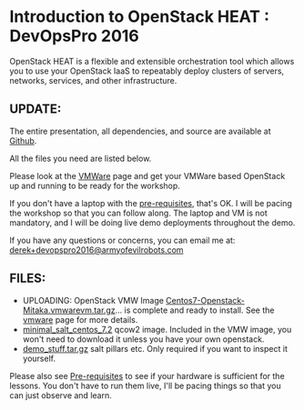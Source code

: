 # Introduction to OpenStack HEAT : DevOpsPro 2016

OpenStack HEAT is a flexible and extensible orchestration tool which allows
you to use your OpenStack IaaS to repeatably deploy clusters of
servers, networks, services, and other infrastructure.

## UPDATE:
The entire presentation, all dependencies, and source are available
at [Github](https://github.com/derek-virtustream/vilnius-2016).

All the files you need are listed below.

Please look at the [VMWare](vmware.md) page and get your VMWare based
OpenStack up and running to be ready for the workshop.

If you don't have a laptop with the [pre-requisites](prerequisites.md), that's
OK. I will be pacing the workshop so that you can follow along. The laptop
and VM is not mandatory, and I will be doing live demo deployments throughout
the demo.

If you have any questions or concerns, you can email me at:
[derek+devopspro2016@armyofevilrobots.com](mailto:derek+devopspro2016@armyofevilrobots.com)

## FILES:

* UPLOADING: OpenStack VMW Image [Centos7-Openstack-Mitaka.vmwarevm.tar.gz](devops-pro-2016.armyofevilrobots.com/Centos7-Openstack-Mitaka.vmwarevm.tar.gz)...
  is complete and ready to install. See the [vmware](vmware.md) page for more
  details.
* [minimal_salt_centos_7.2](media/minimal_salt_centos_7.2.qcow2) qcow2 image.
  Included in the VMW image, you won't need to download it unless you have your own openstack.
* [demo_stuff.tar.gz](media/demo_stuff.tar.gz) salt pillars etc. Only required
  if you want to inspect it yourself.

Please also see [Pre-requisites](prerequisites.md) to see if your hardware
is sufficient for the lessons. You don't have to run them live, I'll be pacing
things so that you can just observe and learn.
